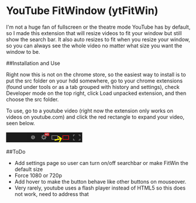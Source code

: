 YouTube FitWindow (ytFitWin)
========

I'm not a huge fan of fullscreen or the theatre mode YouTube has by default, so I made this extension that will resize videos to fit your window but still show the search bar.  It also auto resizes to fit when you resize your window, so you can always see the whole video no matter what size you want the window to be.

##Installation and Use

Right now this is not on the chrome store, so the easiest way to install is to put the src folder on your hdd somewhere, go to your chrome extensions (found under tools or as a tab grouped with history and settings), check Developer mode on the top right, click Load unpacked extension, and then choose the src folder.


To use, go to a youtube video (right now the extension only works on videos on youtube.com) and click the red rectangle to expand your video, seen below.
<br><br>
<img src="media/buttonLocation.png">

##ToDo


- Add settings page so user can turn on/off searchbar or make FitWin the default size
- Force 1080 or 720p
- Add hover to make the button behave like other buttons on mouseover.
- Very rarely, youtube uses a flash player instead of HTML5 so this does not work, need to address that